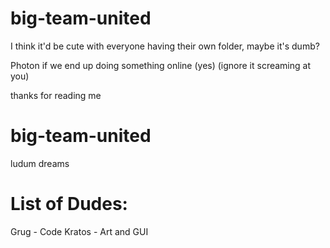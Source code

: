 # big-team-united

I think it'd be cute with everyone having their own folder, maybe it's dumb?

Photon if we end up doing something online (yes) (ignore it screaming at you)

thanks for reading me
# big-team-united
 ludum dreams


# List of Dudes:
Grug - Code
Kratos - Art and GUI